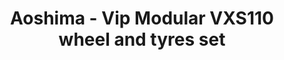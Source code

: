 ---
layout: product
title: "Aoshima - Vip Modular VXS110 wheel and tyres set"
price: "TBA" 
desc: "N/A"
img_path: "/assets/img/AO09086.jpg"
brand: "N/A"
available: false
special_offer: false
new: false
soon: false
cat: "010000"
subcat: "013700"
subsubcat: "0N/A"
sifra: "AO09086"
popular: true
---